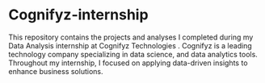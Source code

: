# Cognifyz-internship
This repository contains the projects and analyses I completed during my Data Analysis internship at Cognifyz Technologies . Cognifyz is a leading technology company specializing in data science,  and data analytics tools. Throughout my internship, I focused on applying data-driven insights to enhance business solutions.

